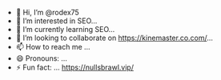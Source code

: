 - 👋 Hi, I’m @rodex75
- 👀 I’m interested in SEO...
- 🌱 I’m currently learning SEO...
- 💞️ I’m looking to collaborate on https://kinemaster.co.com/...
- 📫 How to reach me ...
- 😄 Pronouns: ...
- ⚡ Fun fact: ...
https://nullsbrawl.vip/
<!---
rodex75/rodex75 is a ✨ special ✨ repository because its `README.md` (this file) appears on your GitHub profile.
You can click the Preview link to take a look at your changes.
--->
